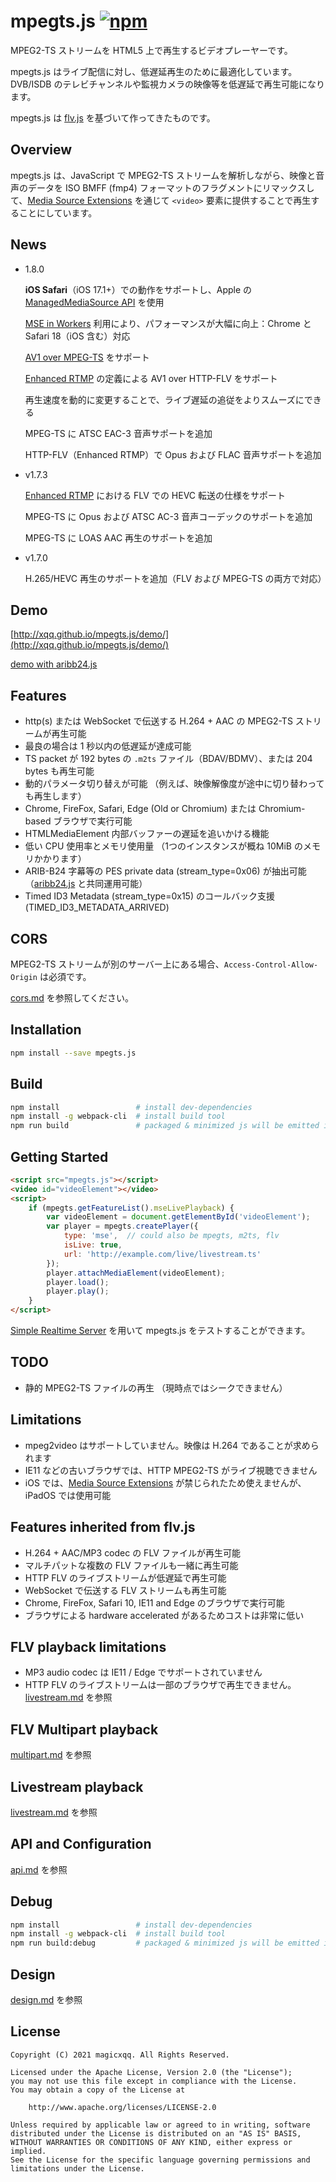 mpegts.js  [![npm](https://img.shields.io/npm/v/mpegts.js.svg?style=flat)](https://www.npmjs.com/package/mpegts.js)
======
MPEG2-TS ストリームを HTML5 上で再生するビデオプレーヤーです。

mpegts.js はライブ配信に対し、低遅延再生のために最適化しています。DVB/ISDB のテレビチャンネルや監視カメラの映像等を低遅延で再生可能になります。

mpegts.js は [flv.js](https://github.com/bilibili/flv.js) を基づいて作ってきたものです。

## Overview
mpegts.js は、JavaScript で MPEG2-TS ストリームを解析しながら、映像と音声のデータを ISO BMFF (fmp4) フォーマットのフラグメントにリマックスして、[Media Source Extensions][] を通じて `<video>` 要素に提供することで再生することにしています。

[Media Source Extensions]: https://w3c.github.io/media-source/

## News
- 1.8.0

    **iOS Safari**（iOS 17.1+）での動作をサポートし、Apple の [ManagedMediaSource API](https://github.com/w3c/media-source/issues/320) を使用

    [MSE in Workers](https://github.com/w3c/media-source/issues/175) 利用により、パフォーマンスが大幅に向上：Chrome と Safari 18（iOS 含む）対応

    [AV1 over MPEG-TS](https://aomediacodec.github.io/av1-mpeg2-ts/) をサポート

    [Enhanced RTMP](https://github.com/veovera/enhanced-rtmp) の定義による AV1 over HTTP-FLV をサポート

    再生速度を動的に変更することで、ライブ遅延の追従をよりスムーズにできる

    MPEG-TS に ATSC EAC-3 音声サポートを追加

    HTTP-FLV（Enhanced RTMP）で Opus および FLAC 音声サポートを追加

- v1.7.3

    [Enhanced RTMP](https://github.com/veovera/enhanced-rtmp) における FLV での HEVC 転送の仕様をサポート

    MPEG-TS に Opus および ATSC AC-3 音声コーデックのサポートを追加

    MPEG-TS に LOAS AAC 再生のサポートを追加

- v1.7.0

    H.265/HEVC 再生のサポートを追加（FLV および MPEG-TS の両方で対応）


## Demo
[http://xqq.github.io/mpegts.js/demo/](http://xqq.github.io/mpegts.js/demo/)

[demo with aribb24.js](http://xqq.github.io/mpegts.js/demo/arib.html)

## Features
- http(s) または WebSocket で伝送する H.264 + AAC の MPEG2-TS ストリームが再生可能
- 最良の場合は 1 秒以内の低遅延が達成可能
- TS packet が 192 bytes の `.m2ts` ファイル（BDAV/BDMV）、または 204 bytes も再生可能
- 動的パラメータ切り替えが可能 （例えば、映像解像度が途中に切り替わっても再生します）
- Chrome, FireFox, Safari, Edge (Old or Chromium) または Chromium-based ブラウザで実行可能
- HTMLMediaElement 内部バッファーの遅延を追いかける機能
- 低い CPU 使用率とメモリ使用量 （1つのインスタンスが概ね 10MiB のメモリかかります）
- ARIB-B24 字幕等の PES private data (stream_type=0x06) が抽出可能 （[aribb24.js][] と共同運用可能）
- Timed ID3 Metadata (stream_type=0x15) のコールバック支援 (TIMED_ID3_METADATA_ARRIVED)

[aribb24.js]: https://github.com/monyone/aribb24.js

## CORS
MPEG2-TS ストリームが別のサーバー上にある場合、`Access-Control-Allow-Origin` は必須です。

[cors.md](docs/cors.md) を参照してください。

## Installation
```bash
npm install --save mpegts.js
```

## Build
```bash
npm install                 # install dev-dependencies
npm install -g webpack-cli  # install build tool
npm run build               # packaged & minimized js will be emitted in dist folder
```

## Getting Started
```html
<script src="mpegts.js"></script>
<video id="videoElement"></video>
<script>
    if (mpegts.getFeatureList().mseLivePlayback) {
        var videoElement = document.getElementById('videoElement');
        var player = mpegts.createPlayer({
            type: 'mse',  // could also be mpegts, m2ts, flv
            isLive: true,
            url: 'http://example.com/live/livestream.ts'
        });
        player.attachMediaElement(videoElement);
        player.load();
        player.play();
    }
</script>
```
[Simple Realtime Server](https://github.com/ossrs/srs/) を用いて mpegts.js をテストすることができます。

## TODO
- 静的 MPEG2-TS ファイルの再生 （現時点ではシークできません）

## Limitations
- mpeg2video はサポートしていません。映像は H.264 であることが求められます
- IE11 などの古いブラウザでは、HTTP MPEG2-TS がライブ視聴できません
- iOS では、[Media Source Extensions][] が禁じられたため使えませんが、iPadOS では使用可能

## Features inherited from flv.js
- H.264 + AAC/MP3 codec の FLV ファイルが再生可能
- マルチパットな複数の FLV ファイルも一緒に再生可能
- HTTP FLV のライブストリームが低遅延で再生可能
- WebSocket で伝送する FLV ストリームも再生可能
- Chrome, FireFox, Safari 10, IE11 and Edge のブラウザで実行可能
- ブラウザによる hardware accelerated があるためコストは非常に低い

## FLV playback limitations
- MP3 audio codec は IE11 / Edge でサポートされていません
- HTTP FLV のライブストリームは一部のブラウザで再生できません。[livestream.md](docs/livestream.md) を参照

## FLV Multipart playback
[multipart.md](docs/multipart.md) を参照

## Livestream playback
[livestream.md](docs/livestream.md) を参照

## API and Configuration
[api.md](docs/api.md) を参照

## Debug
```bash
npm install                 # install dev-dependencies
npm install -g webpack-cli  # install build tool
npm run build:debug         # packaged & minimized js will be emitted in dist folder
```

## Design
[design.md](docs/design.md) を参照

## License
```
Copyright (C) 2021 magicxqq. All Rights Reserved.

Licensed under the Apache License, Version 2.0 (the "License");
you may not use this file except in compliance with the License.
You may obtain a copy of the License at

    http://www.apache.org/licenses/LICENSE-2.0

Unless required by applicable law or agreed to in writing, software
distributed under the License is distributed on an "AS IS" BASIS,
WITHOUT WARRANTIES OR CONDITIONS OF ANY KIND, either express or implied.
See the License for the specific language governing permissions and
limitations under the License.
```
